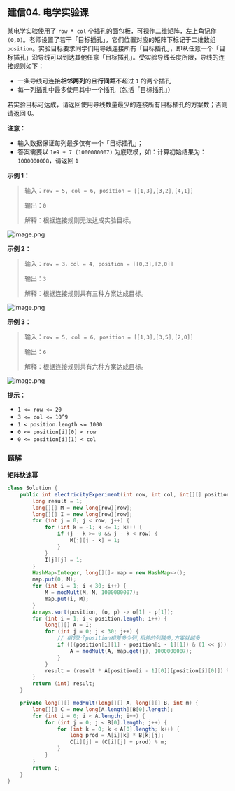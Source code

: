## 建信04. 电学实验课

某电学实验使用了 `row * col` 个插孔的面包板，可视作二维矩阵，左上角记作 `(0,0)`。老师设置了若干「目标插孔」，它们位置对应的矩阵下标记于二维数组 `position`。实验目标要求同学们用导线连接所有「目标插孔」，即从任意一个「目标插孔」沿导线可以到达其他任意「目标插孔」。受实验导线长度所限，导线的连接规则如下：

- 一条导线可连接**相邻两列**的且**行间距**不超过 `1` 的两个插孔
- 每一列插孔中最多使用其中一个插孔（包括「目标插孔」）

若实验目标可达成，请返回使用导线数量最少的连接所有目标插孔的方案数；否则请返回 0。

**注意：**

- 输入数据保证每列最多仅有一个「目标插孔」；
- 答案需要以 `1e9 + 7 (1000000007)` 为底取模，如：计算初始结果为：`1000000008`，请返回 `1`

**示例 1：**

> 输入：`row = 5, col = 6, position = [[1,3],[3,2],[4,1]]`
>
> 输出：`0`
>
> 解释：根据连接规则无法达成实验目标。

![image.png](http://gitlab.wsh-study.com/xp-study/LeeteCode/-/blob/master/矩阵快速幂/images/电学实验课/1.jpg)

**示例 2：**

> 输入：`row = 3，col = 4, position = [[0,3],[2,0]]`
>
> 输出：`3`
>
> 解释：根据连接规则共有三种方案达成目标。

![image.png](http://gitlab.wsh-study.com/xp-study/LeeteCode/-/blob/master/矩阵快速幂/images/电学实验课/2.jpg)

**示例 3：**

> 输入：`row = 5, col = 6, position = [[1,3],[3,5],[2,0]]`
>
> 输出：`6`
>
> 解释：根据连接规则共有六种方案达成目标。

![image.png](http://gitlab.wsh-study.com/xp-study/LeeteCode/-/blob/master/矩阵快速幂/images/电学实验课/3.jpg)

**提示：**

- `1 <= row <= 20`
- `3 <= col <= 10^9`
- `1 < position.length <= 1000`
- `0 <= position[i][0] < row`
- `0 <= position[i][1] < col`

### 题解

**矩阵快速幂**

```java
class Solution {
    public int electricityExperiment(int row, int col, int[][] position) {
        long result = 1;
        long[][] M = new long[row][row];
        long[][] I = new long[row][row];
        for (int j = 0; j < row; j++) {
            for (int k = -1; k <= 1; k++) {
                if (j - k >= 0 && j - k < row) {
                    M[j][j - k] = 1;
                }
            }
            I[j][j] = 1;
        }
        HashMap<Integer, long[][]> map = new HashMap<>();
        map.put(0, M);
        for (int i = 1; i < 30; i++) {
            M = modMult(M, M, 1000000007);
            map.put(i, M);
        }
        Arrays.sort(position, (o, p) -> o[1] - p[1]);
        for (int i = 1; i < position.length; i++) {
            long[][] A = I;
            for (int j = 0; j < 30; j++) {
                // 相邻2个position相差多少列,相差的列越多,方案就越多
                if (((position[i][1] - position[i - 1][1]) & (1 << j)) >0) {
                    A = modMult(A, map.get(j), 1000000007);
                }
            }
            result = (result * A[position[i - 1][0]][position[i][0]]) % 1000000007;
        }
        return (int) result;
    }

    private long[][] modMult(long[][] A, long[][] B, int m) {
        long[][] C = new long[A.length][B[0].length];
        for (int i = 0; i < A.length; i++) {
            for (int j = 0; j < B[0].length; j++) {
                for (int k = 0; k < A[0].length; k++) {
                    long prod = A[i][k] * B[k][j];
                    C[i][j] = (C[i][j] + prod) % m;
                }
            }
        }
        return C;
    }
}
```


